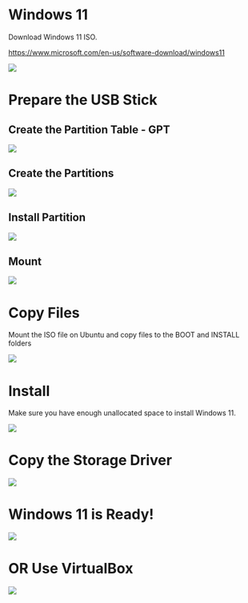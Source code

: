 # Windows 11

Download Windows 11 ISO.

https://www.microsoft.com/en-us/software-download/windows11

![](win11.png)

# Prepare the USB Stick

## Create the Partition Table - GPT

![](partition-table.png)

## Create the Partitions

![](partitioned.png)

## Install Partition

![](install--partition.png)

## Mount

![](mounted.png)

# Copy Files

Mount the ISO file on Ubuntu and copy files to the BOOT and INSTALL folders

![](copied.png)

# Install

Make sure you have enough unallocated space to install Windows 11.

![](unallocated.png)

# Copy the Storage Driver

![](drivers.png)

# Windows 11 is Ready!

![](win11-real.png)

# OR Use VirtualBox

![](virtualbox.png)